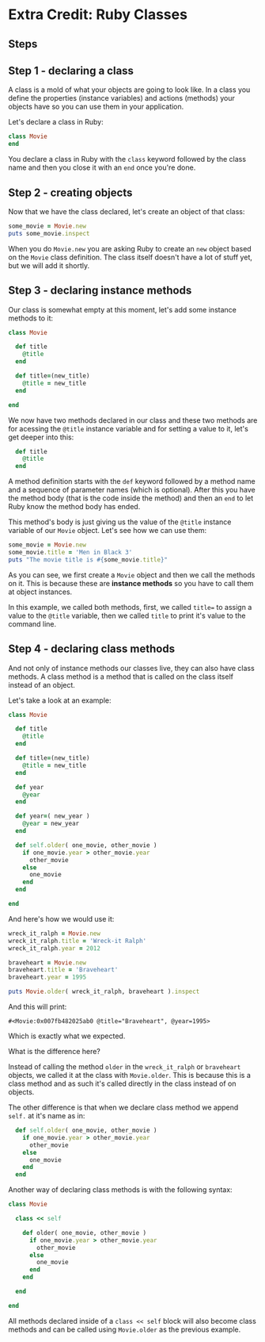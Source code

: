 # Extra Credit: Ruby Classes
## Steps

## Step 1 - declaring a class

A class is a mold of what your objects are going to look like. In a class you
define the properties (instance variables) and actions (methods) your objects 
have so you can use them in your application.

Let's declare a class in Ruby:

```ruby
class Movie
end
```

You declare a class in Ruby with the `class` keyword followed by the class name
and then you close it with an `end` once you're done.

## Step 2 - creating objects

Now that we have the class declared, let's create an object of that class:

```ruby
some_movie = Movie.new
puts some_movie.inspect
```

When you do `Movie.new` you are asking Ruby to create an `new` object based on the
`Movie` class definition. The class itself doesn't have a lot of stuff yet, but 
we will add it shortly.

## Step 3 - declaring instance methods

Our class is somewhat empty at this moment, let's add some instance methods to it:

```ruby
class Movie

  def title
    @title
  end

  def title=(new_title)
    @title = new_title
  end

end
```

We now have two methods declared in our class and these two methods are for
acessing the `@title` instance variable and for setting a value to it, let's get
deeper into this:

```ruby
  def title
    @title
  end
```

A method definition starts with the `def` keyword followed by a method name and
a sequence of parameter names (which is optional). After this you have the method
body (that is the code inside the method) and then an `end` to let Ruby know
the method body has ended.

This method's body is just giving us the value of the `@title` instance variable
of our `Movie` object. Let's see how we can use them:

```ruby
some_movie = Movie.new
some_movie.title = 'Men in Black 3'
puts "The movie title is #{some_movie.title}"
```

As you can see, we first create a `Movie` object and then we call the methods
on it. This is because these are **instance methods** so you have to call them
at object instances.

In this example, we called both methods, first, we called `title=` to assign a 
value to the `@title` variable, then we called `title` to print it's value to 
the command line.

## Step 4 - declaring class methods

And not only of instance methods our classes live, they can also have class methods.
A class method is a method that is called on the class itself instead of an object.

Let's take a look at an example:

```ruby
class Movie

  def title
    @title
  end

  def title=(new_title)
    @title = new_title
  end  

  def year
    @year
  end

  def year=( new_year )
    @year = new_year
  end

  def self.older( one_movie, other_movie )
    if one_movie.year > other_movie.year
      other_movie
    else
      one_movie
    end
  end

end
```

And here's how we would use it:

```ruby
wreck_it_ralph = Movie.new
wreck_it_ralph.title = 'Wreck-it Ralph'
wreck_it_ralph.year = 2012

braveheart = Movie.new
braveheart.title = 'Braveheart'
braveheart.year = 1995

puts Movie.older( wreck_it_ralph, braveheart ).inspect
```

And this will print:

```text
#<Movie:0x007fb482025ab0 @title="Braveheart", @year=1995>
```

Which is exactly what we expected.

What is the difference here?

Instead of calling the method `older` in the `wreck_it_ralph` or `braveheart` 
objects, we called it at the class with `Movie.older`. This is because this is 
a class method and as such it's called directly in the class instead of on objects.

The other difference is that when we declare class method we append `self.` at it's 
name as in:

```ruby
  def self.older( one_movie, other_movie )
    if one_movie.year > other_movie.year
      other_movie
    else
      one_movie
    end
  end
```

Another way of declaring class methods is with the following syntax:

```ruby
class Movie

  class << self

    def older( one_movie, other_movie )
      if one_movie.year > other_movie.year
        other_movie
      else
        one_movie
      end
    end

  end

end
```

All methods declared inside of a `class << self` block will also become class
methods and can be called using `Movie.older` as the previous example.
